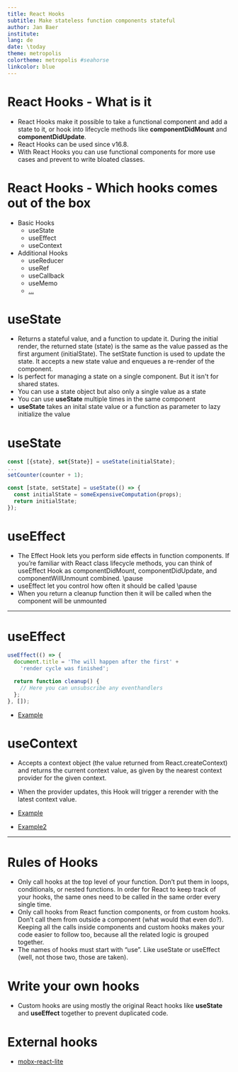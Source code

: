 ```yaml
---
title: React Hooks
subtitle: Make stateless function components stateful
author: Jan Baer
institute: 
lang: de
date: \today
theme: metropolis
colortheme: metropolis #seahorse
linkcolor: blue
---
```


# React Hooks - What is it

- React Hooks make it possible to take a functional component and add a state to it, or hook into lifecycle methods like **componentDidMount** and **componentDidUpdate**.
- React Hooks can be used since v16.8.
- With React Hooks you can use functional components for more use cases and prevent to write bloated classes.

# React Hooks - Which hooks comes out of the box

- Basic Hooks
  - useState
  - useEffect
  - useContext
- Additional Hooks
  - useReducer
  - useRef
  - useCallback
  - useMemo
  - [...](https://reactjs.org/docs/hooks-reference.html)

# useState

- Returns a stateful value, and a function to update it. During the initial render, the returned state (state) is the same as the value passed as the first argument (initialState). The setState function is used to update the state. It accepts a new state value and enqueues a re-render of the component.
- Is perfect for managing a state on a single component. But it isn't for shared states.
- You can use a state object but also only a single value as a state
- You can use **useState** multiple times in the same component
- **useState** takes an inital state value or a function as parameter to lazy initialize the value

# useState

```javascript
const [{state}, set{State}] = useState(initialState);
...
setCounter(counter + 1);
```

```javascript
const [state, setState] = useState(() => {
  const initialState = someExpensiveComputation(props);
  return initialState;
});
```

# useEffect

- The Effect Hook lets you perform side effects in function components. If you’re familiar with React class lifecycle methods, you can think of useEffect Hook as componentDidMount, componentDidUpdate, and componentWillUnmount combined. \pause
- useEffect let you control how often it should be called \pause
- When you return a cleanup function then it will be called when the component will be unmounted

---

# useEffect

```javascript
useEffect(() => {
  document.title = 'The will happen after the first' +
    'render cycle was finished';

  return function cleanup() {
    // Here you can unsubscribe any eventhandlers
  };
}, []);
```

- [Example](https://codesandbox.io/s/2352937qzp)

# useContext

- Accepts a context object (the value returned from React.createContext) and returns the current context value, as given by the nearest context provider for the given context.
- When the provider updates, this Hook will trigger a rerender with the latest context value.

- [Example](https://codesandbox.io/s/kk740xzrj7)
- [Example2](https://tinkerylabs.com/react-context-api-with-hooks/)

---

# Rules of Hooks

- Only call hooks at the top level of your function. Don’t put them in loops, conditionals, or nested functions. In order for React to keep track of your hooks, the same ones need to be called in the same order every single time.
- Only call hooks from React function components, or from custom hooks. Don’t call them from outside a component (what would that even do?). Keeping all the calls inside components and custom hooks makes your code easier to follow too, because all the related logic is grouped together.
- The names of hooks must start with “use”. Like useState or useEffect (well, not those two, those are taken).



# Write your own hooks

- Custom hooks are using mostly the original React hooks like **useState** and **useEffect** together to prevent duplicated code.

# External hooks

- [mobx-react-lite](https://github.com/mobxjs/mobx-react-lite)




